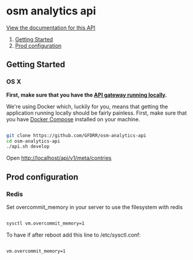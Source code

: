 # osm analytics api 

[View the documentation for this
API](http://gfw-api.github.io/swagger-ui/?url=https://raw.githubusercontent.com/GFDRR/osm-analytics-api/develop/api/doc/swagger.yml)

1. [Getting Started](#getting-started)
2. [Prod configuration](#prod-configuration)

## Getting Started

### OS X

**First, make sure that you have the [API gateway running
locally](https://github.com/control-tower/control-tower).**

We're using Docker which, luckily for you, means that getting the
application running locally should be fairly painless. First, make sure
that you have [Docker Compose](https://docs.docker.com/compose/install/)
installed on your machine.

```bash

git clone https://github.com/GFDRR/osm-analytics-api
cd osm-analytics-api
./api.sh develop

```

Open [http://localhost/api/v1/meta/contries](http://localhost/api/v1/meta/contries)

## Prod configuration


### Redis
Set overcommit_memory in your server to use the filesystem with redis

```bash

sysctl vm.overcommit_memory=1

```

To have if after reboot add this line to /etc/sysctl.conf:

```bash

vm.overcommit_memory=1

```

